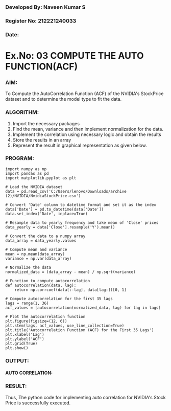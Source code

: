 ### Developed By: Naveen Kumar S
### Register No: 212221240033
### Date: 

# Ex.No: 03   COMPUTE THE AUTO FUNCTION(ACF)

### AIM:
To Compute the AutoCorrelation Function (ACF) of the NVIDIA's StockPrice dataset and 
to determine the model type to fit the data.

### ALGORITHM:
1. Import the necessary packages
2. Find the mean, variance and then implement normalization for the data.
3. Implement the correlation using necessary logic and obtain the results
4. Store the results in an array
5. Represent the result in graphical representation as given below.

### PROGRAM:
```
import numpy as np
import pandas as pd
import matplotlib.pyplot as plt

# Load the NVIDIA dataset
data = pd.read_csv('C:/Users/lenovo/Downloads/archive (2)/NVIDIA/NvidiaStockPrice.csv')

# Convert 'Date' column to datetime format and set it as the index
data['Date'] = pd.to_datetime(data['Date'])
data.set_index('Date', inplace=True)

# Resample data to yearly frequency and take mean of 'Close' prices
data_yearly = data['Close'].resample('Y').mean()

# Convert the data to a numpy array
data_array = data_yearly.values

# Compute mean and variance
mean = np.mean(data_array)
variance = np.var(data_array)

# Normalize the data
normalized_data = (data_array - mean) / np.sqrt(variance)

# Function to compute autocorrelation
def autocorrelation(data, lag):
    return np.corrcoef(data[:-lag], data[lag:])[0, 1]

# Compute autocorrelation for the first 35 lags
lags = range(1, 36)
acf_values = [autocorrelation(normalized_data, lag) for lag in lags]

# Plot the autocorrelation function
plt.figure(figsize=(12, 6))
plt.stem(lags, acf_values, use_line_collection=True)
plt.title('Autocorrelation Function (ACF) for the First 35 Lags')
plt.xlabel('Lag')
plt.ylabel('ACF')
plt.grid(True)
plt.show()
```

### OUTPUT:
#### AUTO CORRELATION:



### RESULT: 
Thus, The python code for implementing auto correlation for NVIDIA's Stock Price is successfully executed.
